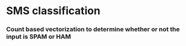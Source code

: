 # SMS classification


### Count based vectorization to determine whether or not the input is SPAM or HAM
